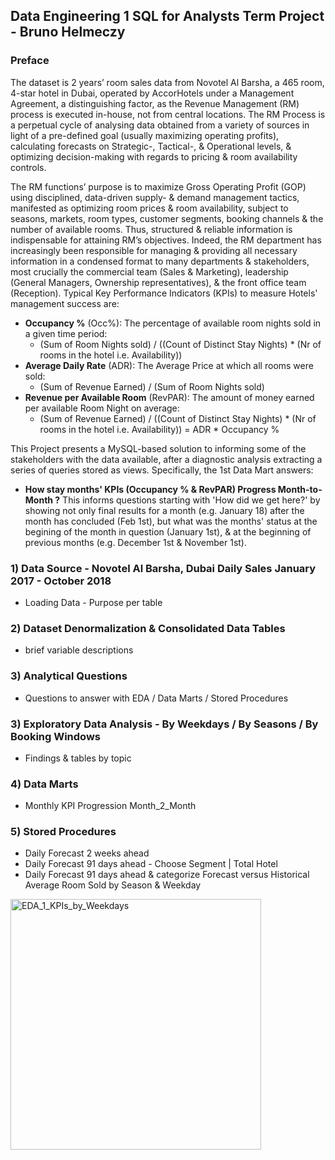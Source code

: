 ## Data Engineering 1 SQL for Analysts Term Project - Bruno Helmeczy

### Preface
The dataset is 2 years’ room sales data from Novotel Al Barsha, a 465 room, 4-star hotel in Dubai, operated by AccorHotels under a Management Agreement, a distinguishing factor, as the Revenue Management (RM) process is executed in-house, not from central locations. The RM Process is a perpetual cycle of analysing data obtained from a variety of sources in light of a pre-defined goal (usually maximizing operating profits), calculating forecasts on Strategic-, Tactical-, & Operational levels, & optimizing decision-making with regards to pricing & room availability controls. 

The RM functions’ purpose is to maximize Gross Operating Profit (GOP) using disciplined, data-driven supply- & demand management tactics, manifested as optimizing room prices & room availability, subject to seasons, markets, room types, customer segments, booking channels & the number of available rooms. Thus, structured & reliable information is indispensable for attaining RM’s objectives.  Indeed, the RM department has increasingly been responsible for managing & providing all necessary information in a condensed format to many departments & stakeholders, most crucially the commercial team (Sales & Marketing), leadership (General Managers, Ownership representatives), & the front office team (Reception). Typical Key Performance Indicators (KPIs) to measure Hotels' management success are: 
- **Occupancy %** (Occ%): The percentage of available room nights sold in a given time period: 
    - (Sum of Room Nights sold) / ((Count of Distinct Stay Nights) * (Nr of rooms in the hotel i.e. Availability))  
- **Average Daily Rate** (ADR): The Average Price at which all rooms were sold:
    - (Sum of Revenue Earned) / (Sum of Room Nights sold)
- **Revenue per Available Room** (RevPAR): The amount of money earned per available Room Night on average:
    - (Sum of Revenue Earned) / ((Count of Distinct Stay Nights) * (Nr of rooms in the hotel i.e. Availability)) = ADR * Occupancy % 
 

This Project presents a MySQL-based solution to informing some of the stakeholders with the data available, after a diagnostic analysis extracting a series of queries stored as views.
Specifically, the 1st Data Mart answers:
 - **How stay months' KPIs (Occupancy % & RevPAR) Progress Month-to-Month ?**
This informs questions starting with 'How did we get here?' by showing not only final results for a month (e.g. January 18) after the month has concluded (Feb 1st), but what was the months' status at the begining of the month in question (January 1st), & at the beginning of previous months (e.g. December 1st & November 1st).  



### 1) Data Source - Novotel Al Barsha, Dubai Daily Sales January 2017 - October 2018
- Loading Data - Purpose per table
### 2) Dataset Denormalization & Consolidated Data Tables
- brief variable descriptions
### 3) Analytical Questions
- Questions to answer with EDA / Data Marts / Stored Procedures
### 3) Exploratory Data Analysis - By Weekdays / By Seasons / By Booking Windows
- Findings & tables by topic
### 4) Data Marts
- Monthly KPI Progression Month_2_Month
### 5) Stored Procedures
- Daily Forecast 2 weeks ahead
- Daily Forecast 91 days ahead - Choose Segment | Total Hotel
- Daily Forecast 91 days ahead & categorize Forecast versus Historical Average Room Sold by Season & Weekday 


<img width="401" alt="EDA_1_KPIs_by_Weekdays" src="https://user-images.githubusercontent.com/71438198/99775990-7c4fae80-2b10-11eb-9d81-7b9dfe7cd315.png">
